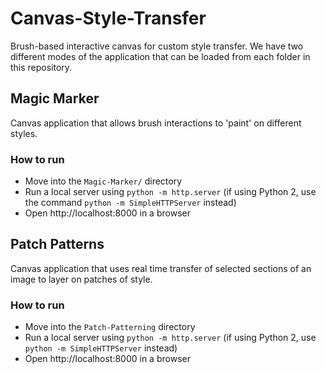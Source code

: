 # Canvas-Style-Transfer
Brush-based interactive canvas for custom style transfer. We have two different modes of the application that can be loaded from each folder in this repository. 

## Magic Marker  
Canvas application that allows brush interactions to 'paint' on different styles.  
### How to run
- Move into the `Magic-Marker/` directory 
- Run a local server using `python -m http.server` (if using Python 2, use the command `python -m SimpleHTTPServer` instead)
- Open http://localhost:8000 in a browser  

## Patch Patterns
Canvas application that uses real time transfer of selected sections of an image to layer on patches of style.  
### How to run
- Move into the `Patch-Patterning` directory
- Run a local server using `python -m http.server` (if using Python 2, use `python -m SimpleHTTPServer` instead)
- Open http://localhost:8000 in a browser 
